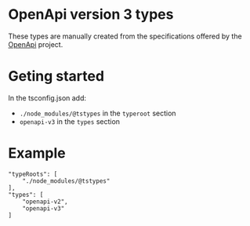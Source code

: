 # OpenApi version 3 types

These types are manually created from the specifications offered by the [OpenApi](https://github.com/OAI/OpenAPI-Specification/blob/master/versions/3.1.0.md) project.

# Geting started

In the tsconfig.json add:

-   `./node_modules/@tstypes` in the `typeroot` section
-   `openapi-v3` in the `types` section

# Example

```
"typeRoots": [
    "./node_modules/@tstypes"
],
"types": [
    "openapi-v2",
    "openapi-v3"
]
```
